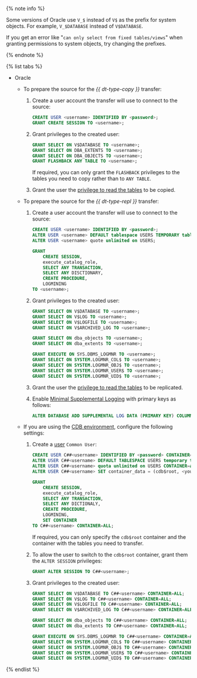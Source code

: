 {% note info %}

Some versions of Oracle use `V_$` instead of `V$` as the prefix for system objects. For example, `V_$DATABASE` instead of `V$DATABASE`.

If you get an error like "`can only select from fixed tables/views`" when granting permissions to system objects, try changing the prefixes.

{% endnote %}

{% list tabs %}

- Oracle

   * To prepare the source for the _{{ dt-type-copy }}_ transfer:

      1. Create a user account the transfer will use to connect to the source:

         ```sql
         CREATE USER <username> IDENTIFIED BY <password>;
         GRANT CREATE SESSION TO <username>;
         ```

      1. Grant privileges to the created user:

         ```sql
         GRANT SELECT ON V$DATABASE TO <username>;
         GRANT SELECT ON DBA_EXTENTS TO <username>;
         GRANT SELECT ON DBA_OBJECTS TO <username>;
         GRANT FLASHBACK ANY TABLE TO <username>;
         ```

         If required, you can only grant the `FLASHBACK` privileges to the tables you need to copy rather than to `ANY TABLE`.

      1. Grant the user the [privilege to read the tables](https://docs.oracle.com/en/database/oracle/oracle-database/21/sqlrf/GRANT.html) to be copied.

   * To prepare the source for the _{{ dt-type-repl }}_ transfer:

      1. Create a user account the transfer will use to connect to the source:

         ```sql
         CREATE USER <username> IDENTIFIED BY <password>;
         ALTER USER <username> DEFAULT tablespace USERS TEMPORARY tablespace TEMP;
         ALTER USER <username> quote unlimited on USERS;

         GRANT
             CREATE SESSION,
             execute_catalog_role,
             SELECT ANY TRANSACTION,
             SELECT ANY DISCTIONARY,
             CREATE PROCEDURE,
             LOGMINING
         TO <username>;
         ```

      1. Grant privileges to the created user:

         ```sql
         GRANT SELECT ON V$DATABASE TO <username>;
         GRANT SELECT ON V$LOG TO <username>;
         GRANT SELECT ON V$LOGFILE TO <username>;
         GRANT SELECT ON V$ARCHIVED_LOG TO <username>;

         GRANT SELECT ON dba_objects TO <username>;
         GRANT SELECT ON dba_extents TO <username>;

         GRANT EXECUTE ON SYS.DBMS_LOGMNR TO <username>;
         GRANT SELECT ON SYSTEM.LOGMNR_COL$ TO <username>;
         GRANT SELECT ON SYSTEM.LOGMNR_OBJ$ TO <username>;
         GRANT SELECT ON SYSTEM.LOGMNR_USER$ TO <username>;
         GRANT SELECT ON SYSTEM.LOGMNR_UID$ TO <username>;
         ```

      1. Grant the user the [privilege to read the tables](https://docs.oracle.com/en/database/oracle/oracle-database/21/sqlrf/GRANT.html) to be replicated.
      1. Enable [Minimal Supplemental Logging](https://docs.oracle.com/database/121/SUTIL/GUID-D2DDD67C-E1CC-45A6-A2A7-198E4C142FA3.htm#SUTIL1583) with primary keys as follows:

         ```sql
         ALTER DATABASE ADD SUPPLEMENTAL LOG DATA (PRIMARY KEY) COLUMNS;
         ```

   * If you are using the [CDB environment](https://docs.oracle.com/database/121/CNCPT/cdbovrvw.htm#CNCPT89234), configure the following settings:

      1. Create a [user](https://docs.oracle.com/en/database/oracle/oracle-database/19/multi/overview-of-managing-a-multitenant-environment.html#GUID-7D303718-2D59-495F-90FB-E51A377B1AD2) `Common User`:

         ```sql
         CREATE USER C##<username> IDENTIFIED BY <password> CONTAINER=all;
         ALTER USER C##<username> DEFAULT TABLESPACE USERS temporary tablespace TEMP CONTAINER=all;
         ALTER USER C##<username> quota unlimited on USERS CONTAINER=all;
         ALTER USER C##<username> SET container_data = (cdb$root, <your_PCB_name>) CONTAINER=current;

         GRANT
             CREATE SESSION,
             execute_catalog_role,
             SELECT ANY TRANSACTION,
             SELECT ANY DICTIONALY,
             CREATE PROCEDURE,
             LOGMINING,
             SET CONTAINER
         TO C##<username> CONTAINER=ALL;
         ```

         If required, you can only specify the `cdb$root` container and the container with the tables you need to transfer.

      1. To allow the user to switch to the `cdb$root` container, grant them the `ALTER SESSION` privileges:

         ```sql
         GRANT ALTER SESSION TO C##<username>;
         ```

      1. Grant privileges to the created user:

         ```sql
         GRANT SELECT ON V$DATABASE TO C##<username> CONTAINER=ALL;
         GRANT SELECT ON V$LOG TO C##<username> CONTAINER=ALL;
         GRANT SELECT ON V$LOGFILE TO C##<username> CONTAINER=ALL;
         GRANT SELECT ON V$ARCHIVED_LOG TO C##<username> CONTAINER=ALL;

         GRANT SELECT ON dba_objects TO C##<username> CONTAINER=ALL;
         GRANT SELECT ON dba_extents TO C##<username> CONTAINER=ALL;

         GRANT EXECUTE ON SYS.DBMS_LOGMNR TO C##<username> CONTAINER=ALL;
         GRANT SELECT ON SYSTEM.LOGMNR_COL$ TO C##<username> CONTAINER=ALL;
         GRANT SELECT ON SYSTEM.LOGMNR_OBJ$ TO C##<username> CONTAINER=ALL;
         GRANT SELECT ON SYSTEM.LOGMNR_USER$ TO C##<username> CONTAINER=ALL;
         GRANT SELECT ON SYSTEM.LOGMNR_UID$ TO C##<username> CONTAINER=ALL;
         ```

{% endlist %}
